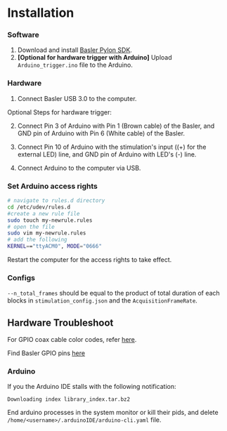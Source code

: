 # Installation 

### Software

1. Download and install [Basler Pylon SDK](https://www2.baslerweb.com/en/downloads/software-downloads/#type=pylonsoftware).
2. **[Optional for hardware trigger with Arduino]** Upload `Arduino_trigger.ino` file to the Arduino.

### Hardware

1. Connect Basler USB 3.0 to the computer.

Optional Steps for hardware trigger:

2. Connect Pin 3 of Arduino with Pin 1 (Brown cable) of the Basler, and GND pin of Arduino with Pin 6 (White cable) of the Basler.

3. Connect Pin 10 of Arduino with the stimulation's input ((+) for the external LED) line, and GND pin of Arduino with LED's (-) line.

4. Connect Arduino to the computer via USB.

### Set Arduino access rights

```bash
# navigate to rules.d directory
cd /etc/udev/rules.d
#create a new rule file
sudo touch my-newrule.rules
# open the file
sudo vim my-newrule.rules
# add the following
KERNEL=="ttyACM0", MODE="0666"
```
Restart the computer for the access rights to take effect.


### Configs

`--n_total_frames` should be equal to the product of total duration of each blocks in `stimulation_config.json` and the `AcquisitionFrameRate`.

## Hardware Troubleshoot

For GPIO coax cable color codes, refer [here](https://docs.baslerweb.com/basler-io-cable-hrs-6p-open-p?_gl=1*6p8gh3*_gcl_au*MTQyMTg2MzkwOC4xNzI2MDg5ODQ4).

Find Basler GPIO pins [here](https://docs.baslerweb.com/aca2040-120um)

### Arduino

If you the Arduino IDE stalls with the following notification:

`Downloading index library_index.tar.bz2`

End arduino processes in the system monitor or kill their pids, and delete `/home/<username>/.arduinoIDE/arduino-cli.yaml` file.

